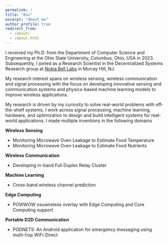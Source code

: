 ```yaml
---
permalink: /
title: "Bio"
excerpt: "About me"
author_profile: true
redirect_from: 
  - /about/
  - /about.html
---
```


I received my Ph.D. from the Department of Computer Science and Engineering at the Ohio State University, Columbus, Ohio, USA in 2023. Subsequently, I joined as a Research Scientist in the Decentralized Systems Research group at [Nokia Bell Labs](https://www.bell-labs.com/about/researcher-profiles/avishek-1-banerjee/) in Murray Hill, NJ.

My research interest spans on wireless sensing, wireless communication and signal processing with the focus on developing innovative sensing and communication systems and physics-based machine learning models to improve wireless applications.


My research is driven by my curiosity to solve real-world problems with off-the-shelf systems. I work across signal processing, machine learning, hardware, and optimization to design and build intelligent systems for real-world applications. I made multiple inventions in the following domains

 **Wireless Sensing**
- Monitoring Microwave Oven Leakage to Estimate Food Temperature
- Monitoring Microwave Oven Leakage to Estimate Food Nutrients

 **Wireless Communication**
- Developing in-band Full Duplex Relay Cluster

 **Machine Learning**
- Cross-band wireless channel prediction

 **Edge Computing**
- POWWOW osuwireless overlay with Edge Computing and Core Computing support

 **Portable D2D Communication**
- PODNETS: An Android application for emergency messaging using multi-hop WiFi-Direct


